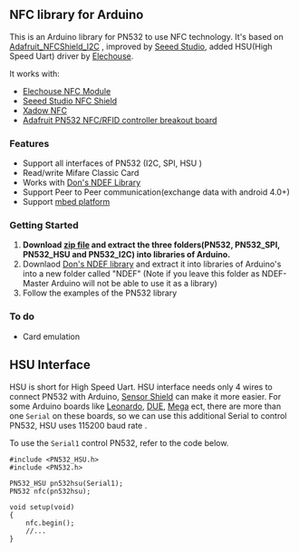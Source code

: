 ## NFC library for Arduino

This is an Arduino library for PN532 to use NFC technology. It's based on 
[Adafruit_NFCShield_I2C](http://goo.gl/pk3FdB)
, improved by [Seeed Studio](http://goo.gl/zh1iQh), added HSU(High Speed Uart) driver by [Elechouse](http://elechouse.com). 

It works with:

+ [Elechouse NFC Module](http://goo.gl/i0EQgd)
+ [Seeed Studio NFC Shield](http://goo.gl/Cac2OH)
+ [Xadow NFC](http://goo.gl/qBZMt0)
+ [Adafruit PN532 NFC/RFID controller breakout board](http://goo.gl/tby9Sw)

### Features
+ Support all interfaces of PN532 (I2C, SPI, HSU )
+ Read/write Mifare Classic Card
+ Works with [Don's NDEF Library](http://goo.gl/jDjsXl)
+ Support Peer to Peer communication(exchange data with android 4.0+)
+ Support [mbed platform](http://goo.gl/kGPovZ)

### Getting Started
1. **Download [zip file](https://github.com/elechouse/PN532/archive/PN532_HSU.zip) and 
extract the three folders(PN532, PN532_SPI, PN532_HSU and PN532_I2C) into libraries of Arduino.**
2. Downlaod [Don's NDEF library](http://goo.gl/ewxeAe) and extract it into libraries of Arduino's into a new folder called "NDEF" (Note if you leave this folder as NDEF-Master Arduino will not be able to use it as a library)
2. Follow the examples of the PN532 library

### To do
+ Card emulation

## HSU Interface

HSU is short for High Speed Uart. HSU interface needs only 4 wires to connect PN532 with Arduino, [Sensor Shield](http://goo.gl/i0EQgd) can make it more easier. For some Arduino boards like [Leonardo][Leonardo], [DUE][DUE], [Mega][Mega] ect, there are more than one `Serial` on these boards, so we can use this additional Serial to control PN532, HSU uses 115200 baud rate .

To use the `Serial1` control PN532, refer to the code below.

	#include <PN532_HSU.h>
	#include <PN532.h>
	
	PN532_HSU pn532hsu(Serial1);
	PN532 nfc(pn532hsu);

	void setup(void)
	{
		nfc.begin();
		//...
	}


[Mega]: http://arduino.cc/en/Main/arduinoBoardMega
[DUE]: http://arduino.cc/en/Main/arduinoBoardDue
[Leonardo]: http://arduino.cc/en/Main/arduinoBoardLeonardo

